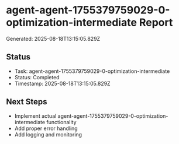 # agent-agent-1755379759029-0-optimization-intermediate Report

Generated: 2025-08-18T13:15:05.829Z

## Status
- Task: agent-agent-1755379759029-0-optimization-intermediate
- Status: Completed
- Timestamp: 2025-08-18T13:15:05.829Z

## Next Steps
- Implement actual agent-agent-1755379759029-0-optimization-intermediate functionality
- Add proper error handling
- Add logging and monitoring

